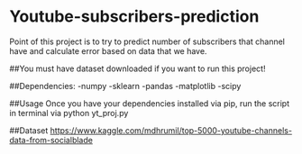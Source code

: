 # Youtube-subscribers-prediction
Point of this project is to try to predict number of subscribers that channel have and calculate error based on data that we have.

##You must have dataset downloaded if you want to run this project!

##Dependencies: 
-numpy
-sklearn
-pandas
-matplotlib
-scipy

##Usage
Once you have your dependencies installed via pip, run the script in terminal via
python yt_proj.py

##Dataset
https://www.kaggle.com/mdhrumil/top-5000-youtube-channels-data-from-socialblade
